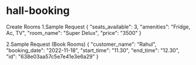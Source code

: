 # hall-booking

Create Rooms 
1.Sample Request { "seats_available": 3, "amenities": "Fridge, Ac, TV", "room_name": "Super Delux", "price": "3500" }

2.Sample Request (Book Rooms) { "customer_name": "Rahul", "booking_date": "2022-11-18", "start_time": "11.30", "end_time": "12.30", "id": "638e03aa57c5e7e41e3e6a29" }
